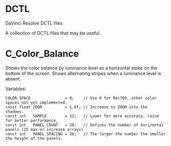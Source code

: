 # DCTL
DaVinci Resolve DCTL files

A collection of DCTL files that may be useful.

# C_Color_Balance

Shows the color balance by luminance level as a horizontal stoke on the bottom of the screen. Shows alternating stripes when a luminance level is absent.

Variables:

```
COLOR_SPACE               = 0;    // Use 0 for Rec709, other color spaces not yet implemented.
const float ZOOM          = 1.0f; // Increase to ZOOM into the shadows.
const int   SAMPLE        = 32;   // Lower for more accuracy, raise for better performance.
const int   PANEL_COUNT   = 20;   // Defines the number of horizontal panels (25 max or increase arrays)
const int   PANEL_SPACING = 20;   // The larger the number the smaller the height of the panels. 
``` 
